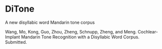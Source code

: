 # DiTone
A new disyllabic word Mandarin tone corpus

Wang, Mo, Kong, Guo, Zhou, Zheng, Schnupp, Zheng, and Meng. Cochlear-Implant Mandarin Tone Recognition with a Disyllabic Word Corpus. Submitted.
